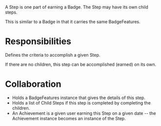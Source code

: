 A Step is one part of earning a Badge. The Step may have its own child steps.

This is similar to a Badge in that it carries
the same BadgeFeatures.

# Responsibilities
Defines the criteria to accomplish a given Step. 

If there are no children, this step can be accomplished (earned) on its own.

# Collaboration
* Holds a BadgeFeatures instance that gives the details
of this step.
* Holds a list of Child Steps if this step is completed by
completing the children. 
* An Achievement is a given user earning this Step on
a given date -- the Achievement instance becomes an instance of the Step.